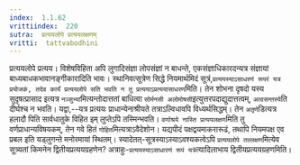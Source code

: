 ```yaml
---
index:  1.1.62
vrittiindex:  220
sutra:  प्रत्ययलोपे प्रत्ययलक्षणम्
vritti:  tattvabodhini 
---
```


प्रत्ययलोपे प्रत्यय। विशेषविहिता अपि लुगादिसंज्ञा लोपसंज्ञां न बाधन्ते, एकसंज्ञाधिकारदन्यत्र संज्ञायां बाध्यबाधकभावानङ्गीकारादिति भावः। स्थानिवत्सूत्रेण सिद्धे नियमार्थमिदं सूत्रं,`प्रत्ययस्याऽसाधरणं रूपरं यत्र प्रयोजकं, तदेव कार्यं प्रत्ययलोपे सति भवति न तु प्रत्ययाऽप्रत्ययासाधरण`मिति। तेन शोभना दृषदो यस्य सुदृषत्प्रासाद इत्यत्र `नञ्सुभ्यां`मित्यन्तोदात्ततां बाधित्वा `सोर्मनसी अलोमोषसी`इत्युत्तरपदाद्युदात्तत्वम्, `अत्वसन्तस्ये`ति दीर्घश्च न भवति। यद्वा,--यत्र प्रत्ययः प्राधान्येनाश्रीयते तत्राऽल्विधावपि विध्यर्थसिद्धम्। तेन `अतृणे`डित्यत्र हलादौ पिति सार्वधातुके विहित इम् लुप्तेऽपि तस्मिन्भवति। `वर्णाश्रये नास्ति प्रत्ययलक्षण`मिति तु वर्णप्राधान्यविषयकम्, तेन गवे हितं `गोहित`मित्यत्राऽवैदेशोन। यद्यपीदं पक्षद्वयमाकरारूढं, तथापि नियमपक्ष एव प्रबल इति यड्लुगन्ते मनोरमायां स्थितम्। स्यादेतत्-सूत्रस्याऽस्याऽवश्यकत्वेऽपि `प्रत्ययलोपे तल्लक्षण`मित्येव सूत्र्यतां किमनेन द्वितीयप्रत्ययग्रहणेन? अत्राहुः-`प्रत्ययस्याऽसाधारणं रूपं यत्रे`त्यादिलाभाय द्वितीयप्रत्ययग्रहणमिति।

